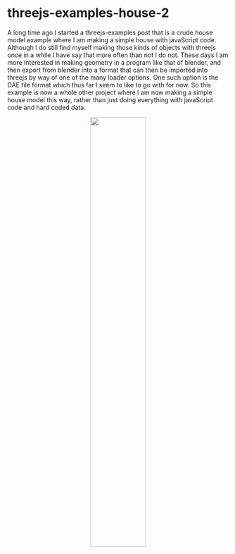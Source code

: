 # threejs-examples-house-2

A long time ago I started a threejs-examples post that is a crude house model example where I am making a simple house with javaScript code. Although I do still find myself making those kinds of objects with threejs once in a while I have say that more often than not I do not. These days I am more interested in making geometry in a program like that of blender, and then export from blender into a format that can then be imported into threejs by way of one of the many loader options. One such option is the DAE file format which thus far I seem to like to go with for now. So this example is now a whole other project where I am now making a simple house model this way, rather than just doing everything with javaScript code and hard coded data.

<div align="center">
      <a href="https://www.youtube.com/watch?v=8aEF1H5nlYA">
         <img src="https://img.youtube.com/vi/8aEF1H5nlYA/0.jpg" style="width:50%;">
      </a>
</div>

